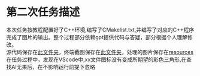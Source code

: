 # 第二次任务描述
本次任务按教程配置好了C++环境,编写了CMakelist.txt,并编写了对应的C++程序完成了图片的输出。整个过程部分依赖gpt提供代码与答疑，部分根据个人理解修改。  
源代码保存在[此文件夹](src/源代码)，终端截图保存在[此文件夹](resources/终端截图)，处理的图片保存在[resources](resources)  
在任务过程中，发现在VScode中,xx文件图标没有变成所期望的彩色三角形,在查找AI无果后，在不影响运行前提下忽略
